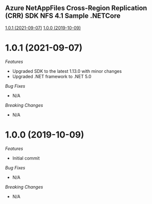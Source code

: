 ## Azure NetAppFiles Cross-Region Replication (CRR) SDK NFS 4.1 Sample .NETCore

[1.0.1 (2021-09-07)](#1.0.1 (2021-09-07))
[1.0.0 (2019-10-09)](#1.0.0 (2019-10-09))

# 1.0.1 (2021-09-07)

*Features*
* Upgraded SDK to the latest 1.13.0 with minor changes
* Upgraded .NET framework to .NET 5.0

*Bug Fixes*
* N/A

*Breaking Changes*
* N/A

# 1.0.0 (2019-10-09)

*Features*
* Initial commit

*Bug Fixes*
* N/A

*Breaking Changes*
* N/A

